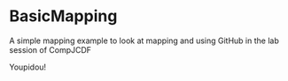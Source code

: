 BasicMapping
============

A simple mapping example to look at mapping and using GitHub in the lab session of CompJCDF

Youpidou!